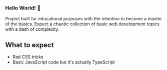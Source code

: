 ### Hello World! :wave:

Project built for educational purposes with the intention to become a master of the basics. Expect a chaotic collection of basic web development topics with a dash of complexity.

## What to expect
- Rad CSS tricks
- Basic JavaScript code but it's actually TypeScript
